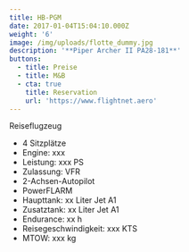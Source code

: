```yaml
---
title: HB-PGM
date: 2017-01-04T15:04:10.000Z
weight: '6'
image: /img/uploads/flotte_dummy.jpg
description: '**Piper Archer II PA28-181**'
buttons:
  - title: Preise
  - title: M&B
  - cta: true
    title: Reservation
    url: 'https://www.flightnet.aero'
---
```

Reiseflugzeug

* 4 Sitzplätze
* Engine: xxx
* Leistung: xxx PS
* Zulassung: VFR
* 2-Achsen-Autopilot
* PowerFLARM
* Haupttank: xx Liter Jet A1
* Zusatztank: xx Liter Jet A1
* Endurance: xx h
* Reisegeschwindigkeit: xxx KTS
* MTOW: xxx kg
